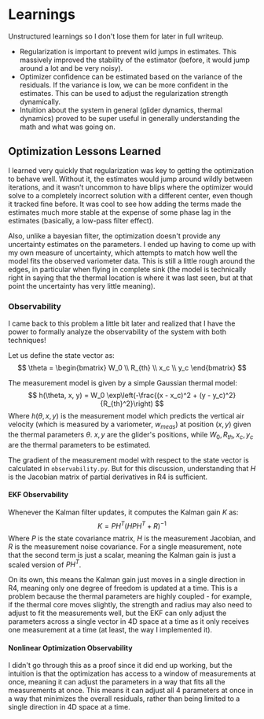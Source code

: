 # Learnings
Unstructured learnings so I don't lose them for later in full writeup.

- Regularization is important to prevent wild jumps in estimates. This massively improved the stability of the estimator (before, it would jump around a lot and be very noisy).
- Optimizer confidence can be estimated based on the variance of the residuals. If the variance is low, we can be more confident in the estimates. This can be used to adjust the regularization strength dynamically.
- Intuition about the system in general (glider dynamics, thermal dynamics) proved to be super useful in generally understanding the math and what was going on.

## Optimization Lessons Learned
I learned very quickly that regularization was key to getting the optimization to behave well. Without it, the estimates would jump around wildly between iterations, and it wasn't uncommon to have blips where the optimizer would solve to a completely incorrect solution with a different center, even though it tracked fine before. It was cool to see how adding the terms made the estimates much more stable at the expense of some phase lag in the estimates (basically, a low-pass filter effect).

Also, unlike a bayesian filter, the optimization doesn't provide any uncertainty estimates on the parameters. I ended up having to come up with my own measure of uncertainty, which attempts to match how well the model fits the observed variometer data. This is still a little rough around the edges, in particular when flying in complete sink (the model is technically right in saying that the thermal location is where it was last seen, but at that point the uncertainty has very little meaning).

### Observability
I came back to this problem a little bit later and realized that I have the power to formally analyze the observability of the system with both techniques!

Let us define the state vector as:
$$
\theta = \begin{bmatrix} W_0 \\ R_{th} \\ x_c \\ y_c \end{bmatrix}
$$

The measurement model is given by a simple Gaussian thermal model:
$$
h(\theta, x, y) = W_0 \exp\left(-\frac{(x - x_c)^2 + (y - y_c)^2}{R_{th}^2}\right)
$$
Where $h(\theta, x, y)$ is the measurement model which predicts the vertical air velocity (which is measured by a variometer, $w_{meas}$) at position $(x, y)$ given the thermal parameters $\theta$. $x, y$ are the glider's positions, while $W_0, R_{th}, x_c, y_c$ are the thermal parameters to be estimated.

The gradient of the measurement model with respect to the state vector is calculated in `observability.py`. But for this discussion, understanding that $H$ is the Jacobian matrix of partial derivatives in R4 is sufficient.

#### EKF Observability
Whenever the Kalman filter updates, it computes the Kalman gain $K$ as:
$$K = P H^T (H P H^T + R)^{-1}$$
Where $P$ is the state covariance matrix, $H$ is the measurement Jacobian, and $R$ is the measurement noise covariance.
For a single measurement, note that the second term is just a scalar, meaning the Kalman gain is just a scaled version of $P H^T$.

On its own, this means the Kalman gain just moves in a single direction in R4, meaning only one degree of freedom is updated at a time. This is a problem because the thermal parameters are highly coupled - for example, if the thermal core moves slightly, the strength and radius may also need to adjust to fit the measurements well, but the EKF can only adjust the parameters across a single vector in 4D space at a time as it only receives one measurement at a time (at least, the way I implemented it).

#### Nonlinear Optimization Observability
I didn't go through this as a proof since it did end up working, but the intuition is that the optimization has access to a window of measurements at once, meaning it can adjust the parameters in a way that fits all the measurements at once. This means it can adjust all 4 parameters at once in a way that minimizes the overall residuals, rather than being limited to a single direction in 4D space at a time.
